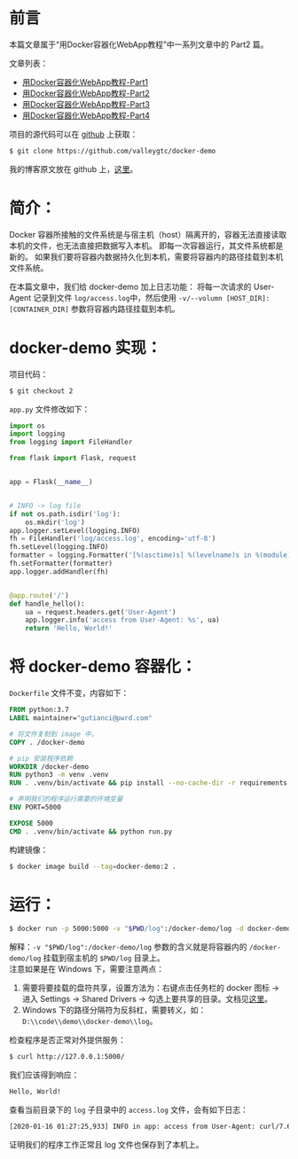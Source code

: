 # 前言
本篇文章属于“用Docker容器化WebApp教程”中一系列文章中的 Part2 篇。

文章列表：
- [用Docker容器化WebApp教程-Part1](https://github.com/valleygtc/valleygtc.github.io/blob/master/2020-01-16-用Docker容器化WebApp教程Part1.md)
- [用Docker容器化WebApp教程-Part2](https://github.com/valleygtc/valleygtc.github.io/blob/master/2020-01-16-用Docker容器化WebApp教程Part2.md)
- [用Docker容器化WebApp教程-Part3](https://github.com/valleygtc/valleygtc.github.io/blob/master/2020-01-16-用Docker容器化WebApp教程Part3.md)
- [用Docker容器化WebApp教程-Part4](https://github.com/valleygtc/valleygtc.github.io/blob/master/2020-01-16-用Docker容器化WebApp教程Part4.md)


项目的源代码可以在 [github](https://github.com/valleygtc/docker-demo) 上获取：
```bash
$ git clone https://github.com/valleygtc/docker-demo
```

我的博客原文放在 github 上，[这里](https://github.com/valleygtc/valleygtc.github.io)。


# 简介：
Docker 容器所接触的文件系统是与宿主机（host）隔离开的，容器无法直接读取本机的文件，也无法直接把数据写入本机。
即每一次容器运行，其文件系统都是新的。
如果我们要将容器内数据持久化到本机，需要将容器内的路径挂载到本机文件系统。

在本篇文章中，我们给 docker-demo 加上日志功能：
将每一次请求的 User-Agent 记录到文件 `log/access.log`中，然后使用 `-v/--volumn [HOST_DIR]:[CONTAINER_DIR]` 参数将容器内路径挂载到本机。


# docker-demo 实现：
项目代码：
```bash
$ git checkout 2
```

`app.py` 文件修改如下：
```python
import os
import logging
from logging import FileHandler

from flask import Flask, request


app = Flask(__name__)


# INFO -> log file
if not os.path.isdir('log'):
    os.mkdir('log')
app.logger.setLevel(logging.INFO)
fh = FileHandler('log/access.log', encoding='utf-8')
fh.setLevel(logging.INFO)
formatter = logging.Formatter('[%(asctime)s] %(levelname)s in %(module)s: %(message)s')
fh.setFormatter(formatter)
app.logger.addHandler(fh)


@app.route('/')
def handle_hello():
    ua = request.headers.get('User-Agent')
    app.logger.info('access from User-Agent: %s', ua)
    return 'Hello, World!'
```


# 将 docker-demo 容器化：
`Dockerfile` 文件不变，内容如下：
```dockerfile
FROM python:3.7
LABEL maintainer="gutianci@pwrd.com"

# 将文件复制到 image 中。
COPY . /docker-demo

# pip 安装程序依赖
WORKDIR /docker-demo
RUN python3 -m venv .venv
RUN . .venv/bin/activate && pip install --no-cache-dir -r requirements.txt -i https://pypi.tuna.tsinghua.edu.cn/simple

# 声明我们的程序运行需要的环境变量
ENV PORT=5000

EXPOSE 5000
CMD . .venv/bin/activate && python run.py
```

构建镜像：
```bash
$ docker image build --tag=docker-demo:2 .
```


# 运行：
```bash
$ docker run -p 5000:5000 -v "$PWD/log":/docker-demo/log -d docker-demo:2
```

解释：`-v "$PWD/log":/docker-demo/log` 参数的含义就是将容器内的 `/docker-demo/log` 挂载到宿主机的 `$PWD/log` 目录上。<br>
注意如果是在 Windows 下，需要注意两点：
1. 需要将要挂载的盘符共享，设置方法为：右键点击任务栏的 docker 图标 -> 进入 Settings -> Shared Drivers -> 勾选上要共享的目录。文档见[这里](https://docs.docker.com/docker-for-windows/#/shared-drives)。
2. Windows 下的路径分隔符为反斜杠，需要转义，如：`D:\\code\\demo\\docker-demo\\log`。

检查程序是否正常对外提供服务：
```bash
$ curl http://127.0.0.1:5000/
```

我们应该得到响应：
```bash
Hello, World!
```

查看当前目录下的 `log` 子目录中的 `access.log` 文件，会有如下日志：
```bash
[2020-01-16 01:27:25,933] INFO in app: access from User-Agent: curl/7.61.1
```

证明我们的程序工作正常且 log 文件也保存到了本机上。
